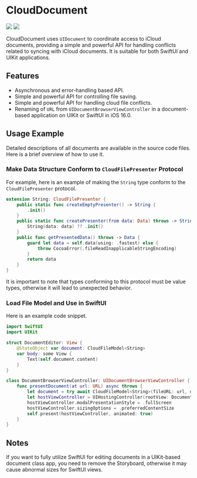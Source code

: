 # CloudDocument

![](https://img.shields.io/badge/Platform_Compatibility-iOS13.0+-blue)
![](https://img.shields.io/badge/Swift_Compatibility-5.8-red)

CloudDocument uses `UIDocument` to coordinate access to iCloud documents, providing a simple and powerful API for handling conflicts related to syncing with iCloud documents. It is suitable for both SwiftUI and UIKit applications.
    

## Features

- Asynchronous and error-handling based API.
- Simple and powerful API for controlling file saving.
- Simple and powerful API for handling cloud file conflicts.
- Renaming of `URL` from `UIDocumentBrowserViewController` in a document-based application on UIKit or SwiftUI in iOS 16.0.

## Usage Example

Detailed descriptions of all documents are available in the source code files. Here is a brief overview of how to use it.

### Make Data Structure Conform to `CloudFilePresenter` Protocol

For example, here is an example of making the `String` type conform to the `CloudFilePresenter` protocol.
```swift
extension String: CloudFilePresenter {
    public static func createEmptyPresenter() -> String {
        .init()
    }
    public static func createPresenter(from data: Data) throws -> String {
        String(data: data) ?? .init()
    }
    public func getPresentedData() throws -> Data {
        guard let data = self.data(using: .fastest) else {
            throw CocoaError(.fileReadInapplicableStringEncoding)
        }
        return data
    }
}
```
It is important to note that types conforming to this protocol must be value types, otherwise it will lead to unexpected behavior.

### Load File Model and Use in SwiftUI

Here is an example code snippet.
```swift
import SwiftUI
import UIKit

struct DocumentEditor: View {
    @StateObject var document: CloudFileModel<String>
    var body: some View {
        Text(self.document.content)
    }
}

class DocumentBrowserViewController: UIDocumentBrowserViewController {
    func presentDocument(at url: URL) async throws {
        let document = try await CloudFileModel<String>(fileURL: url, documentBrowser: self)
        let hostViewController = UIHostingController(rootView: DocumentEditor(model: document))
        hostViewController.modalPresentationStyle = .fullScreen
        hostViewController.sizingOptions = .preferredContentSize
        self.present(hostViewController, animated: true)
    }
}
```

## Notes

If you want to fully utilize SwiftUI for editing documents in a UIKit-based document class app, you need to remove the Storyboard, otherwise it may cause abnormal sizes for SwiftUI views.
